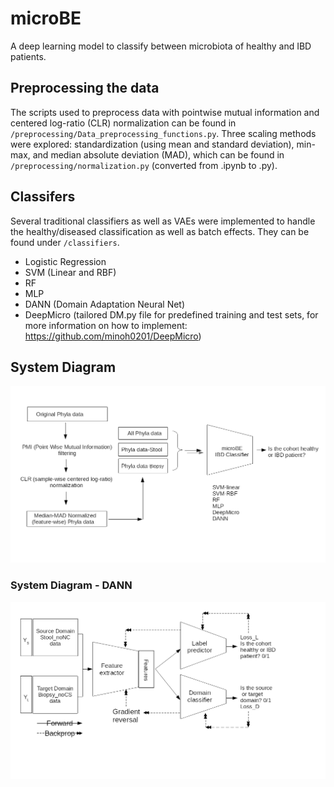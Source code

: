 # microBE
A deep learning model to classify between microbiota of healthy and IBD patients.

## Preprocessing the data
The scripts used to preprocess data with pointwise mutual information and centered log-ratio (CLR) normalization can be found in `/preprocessing/Data_preprocessing_functions.py`. Three scaling methods were explored: standardization (using mean and standard deviation), min-max, and median absolute deviation (MAD), which can be found in `/preprocessing/normalization.py` (converted from .ipynb to .py).
## Classifers

Several traditional classifiers as well as VAEs were implemented to handle the healthy/diseased classification as well as batch effects. They can be found under `/classifiers`.

- Logistic Regression
- SVM (Linear and RBF)
- RF
- MLP
- DANN (Domain Adaptation Neural Net)
- DeepMicro (tailored DM.py file for predefined training and test sets, for more information on how to implement: https://github.com/minoh0201/DeepMicro)


## System Diagram
<p align="center">
  <img src="/assets/overall_data_pipeline.png" width="600" title="microBE System Diagram">
</p>

### System Diagram - DANN
<p align="center">
  <img src="/assets/DANN_diagram.png" width="600" title="microBE System Classifier">
</p>

